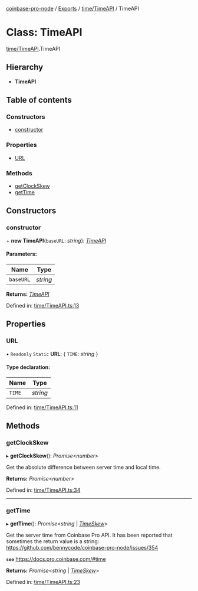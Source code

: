 [coinbase-pro-node](../../README.md) / [Exports](../../modules.md) / [time/TimeAPI](../../modules/time_timeapi.md) / TimeAPI

# Class: TimeAPI

[time/TimeAPI](../../modules/time_timeapi.md).TimeAPI

## Hierarchy

- **TimeAPI**

## Table of contents

### Constructors

- [constructor](timeapi.timeapi.md#constructor)

### Properties

- [URL](timeapi.timeapi.md#url)

### Methods

- [getClockSkew](timeapi.timeapi.md#getclockskew)
- [getTime](timeapi.timeapi.md#gettime)

## Constructors

### constructor

\+ **new TimeAPI**(`baseURL`: _string_): [_TimeAPI_](timeapi.timeapi.md)

#### Parameters:

| Name      | Type     |
| --------- | -------- |
| `baseURL` | _string_ |

**Returns:** [_TimeAPI_](timeapi.timeapi.md)

Defined in: [time/TimeAPI.ts:13](https://github.com/bennycode/coinbase-pro-node/blob/ac883aa/src/time/TimeAPI.ts#L13)

## Properties

### URL

▪ `Readonly` `Static` **URL**: { `TIME`: _string_ }

#### Type declaration:

| Name   | Type     |
| ------ | -------- |
| `TIME` | _string_ |

Defined in: [time/TimeAPI.ts:11](https://github.com/bennycode/coinbase-pro-node/blob/ac883aa/src/time/TimeAPI.ts#L11)

## Methods

### getClockSkew

▸ **getClockSkew**(): _Promise_<_number_\>

Get the absolute difference between server time and local time.

**Returns:** _Promise_<_number_\>

Defined in: [time/TimeAPI.ts:34](https://github.com/bennycode/coinbase-pro-node/blob/ac883aa/src/time/TimeAPI.ts#L34)

---

### getTime

▸ **getTime**(): _Promise_<_string_ \| [_TimeSkew_](../../interfaces/time/timeapi.timeskew.md)\>

Get the server time from Coinbase Pro API. It has been reported that sometimes the return value is a string: https://github.com/bennycode/coinbase-pro-node/issues/354

**`see`** https://docs.pro.coinbase.com/#time

**Returns:** _Promise_<_string_ \| [_TimeSkew_](../../interfaces/time/timeapi.timeskew.md)\>

Defined in: [time/TimeAPI.ts:23](https://github.com/bennycode/coinbase-pro-node/blob/ac883aa/src/time/TimeAPI.ts#L23)
